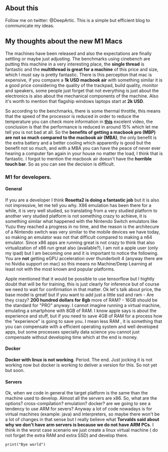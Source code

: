 ## About this 

Follow me on twitter: @DeepArtic. This is a simple but efficient blog to communicate my ideas. 

## My thoughts about the new M1 Macs

The machines have been released and also the expectations are finally settling or maybe just adjusting. The benchmarks using cinebench are putting this machine in a very interesting place, the **single thread** is fantastic and the **multithread is great for a machine** of this price and size, which I must say is pretty fantastic. There is this perception that mac is expensive, if you compare a **1k USD macbook air** with something similar it is a good price considering the quality of the trackpad, build quality, monitor and speakers, some people just forget that not everything is just about the electronics is also about the mechanical components of the machine. Also it's worth to mention that flagship windows laptops start at **2k USD**.

So according to the benchmarks, there is some thermal throttle, this means that the speed of the processor is reduced in order to reduce the temperature you can check more information in **[this](https://youtu.be/S-dOB326mlY?t=432)** excelent video, the conclusion is that the performance is reduced in around 15% which let me tell you is not bad at all. So the __benefits of getting a macbook pro (MBP) are not so much compared to the macbook air (MBA)__, the only benefit is the extra battery and a better cooling which apparently is good but the benefit not so much, and with a MBA you can have the peace of never ever hearing a computer fan again in your house no matter the load, I think that is fantastic. I forgot to mention the macbook air doesn't have the **horrible touch bar**. So as you can see the decision is difficult.  

### M1 for developers. 

#### General 
If you are a developer I think __Rosetta2 is doing a fantastic job__ but it is also not impressive, let me tell you why. X86 emulation has been there for a while, it is very well studied, so translating from a very studied platform to another very studied platform is not something crazy to achieve, it is something similar what happened with the Nintendo Switch emulators like Yuzu they reached a progress in no time, and the reason is the architecure of a Nintendo switch was very similar to the mobile devices we have today, so making an emulator was not that difficult compared to making a n64 emulator. Since x86 apps are running great is not crazy to think that also virtualization of x86 run great also (available?), I am not a apple user (only my ipad) but I am becoming one and it is important to notice the following. You are **not** getting eGPU acceleration over thunderbolt 4 (anyway there are no Nvidia support on mac) so this means no Machine/Deep Learning at least not with the most known and popular platforms. 

Apple mentioned that it would be possible to use tensorflow but I hightly doubt that will be for training, this is just clearly for inference but of course we need to wait for confirmation in that matter. Ok let's talk about price, the base model is great! but if you want to add just a little ssd and ram - Are they crazy? **200 hundred dollars for 8gb** more of RAM? - 16GB should be the standard for "PRO" anyway. I cannot imagine running a virtual machine, emulating a smartphone with 8GB of RAM. I know apple says is about the experience and stuff, but if you need to save 4GB of RAM for a process how the "experience" is going to save you. I mean less RAM , it is something that you can compensate with a efficient operating system and well developed apps, but some processes specially data science you cannot just compensate without developing time which at the end is money.

#### Docker
**Docker with linux is not working**. Period. The end. Just jocking it is not working now but docker is working to deliver a version for this. So not yet but soon. 

#### Servers

Ok, when we code in general the target platform is the same than the machine used to develop. Almost all the servers are x86. So, what are the options? cross-compilation? emulation? docker? are we going to see a tendency to use ARM for severs? Anyway a lot of code nowadays is for virtual machines (example: java) and interpreters, so maybe there won't be a lot of changes in that sense but I really believe what __Torvalds said about why we don't have arm servers is because we do not have ARM PCs__. I think in the worst case scenario we just create a linux virtual machine ( do not forget the extra RAM and extra SSD) and develop there.

```markdown
print("Bye world")
```
